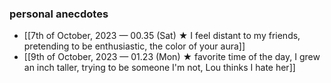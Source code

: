 ### personal anecdotes
- [[7th of October, 2023 — 00.35 (Sat) ★ I feel distant to my friends, pretending to be enthusiastic, the color of your aura]]
- [[9th of October, 2023 — 01.23 (Mon) ★ favorite time of the day, I grew an inch taller, trying to be someone I'm not, Lou thinks I hate her]] 